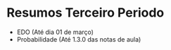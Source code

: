 # Resumos Terceiro Periodo

- EDO 			(Até dia 01 de março)
- Probabilidade (Até 1.3.0 das notas de aula)
